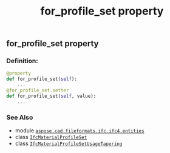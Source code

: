 ﻿---
title: for_profile_set property
second_title: Aspose.CAD for Python via .NET API References
description: 
type: docs
weight: 80
url: /python-net/aspose.cad.fileformats.ifc.ifc4.entities/ifcmaterialprofilesetusagetapering/for_profile_set/
is_root: false
---

## for_profile_set property

### Definition:
```python
@property
def for_profile_set(self):
    ...
@for_profile_set.setter
def for_profile_set(self, value):
    ...
```

### See Also
* module [`aspose.cad.fileformats.ifc.ifc4.entities`](../../)
* class [`IfcMaterialProfileSet`](/cad/python-net/aspose.cad.fileformats.ifc.ifc4.entities/ifcmaterialprofileset)
* class [`IfcMaterialProfileSetUsageTapering`](/cad/python-net/aspose.cad.fileformats.ifc.ifc4.entities/ifcmaterialprofilesetusagetapering)
